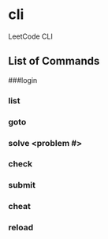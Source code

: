 # cli

LeetCode CLI

## List of Commands

###login <username>

### list

### goto <tag>

### solve <problem #>

### check

### submit

### cheat

### reload
